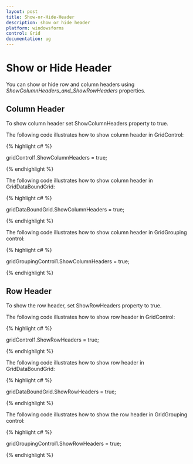 ```yaml
---
layout: post
title: Show-or-Hide-Header
description: show or hide header
platform: windowsforms
control: Grid
documentation: ug
---
```


# Show or Hide Header

You can show or hide row and column headers using _ShowColumnHeaders_and_ShowRowHeaders_ properties. 

## Column Header

To show column header set ShowColumnHeaders property to true. 

The following code illustrates how to show column header in GridControl: 

{% highlight c# %}

gridControl1.ShowColumnHeaders = true;

{% endhighlight %}

The following code illustrates how to show column header in GridDataBoundGrid: 

{% highlight c# %}

gridDataBoundGrid.ShowColumnHeaders = true;

{% endhighlight %}



The following code illustrates how to show column header in GridGrouping control: 

{% highlight c# %}

gridGroupingControl1.ShowColumnHeaders = true;

{% endhighlight %}



## Row Header

To show the row header, set ShowRowHeaders property to true. 

The following code illustrates how to show row header in GridControl: 

{% highlight c# %}

gridControl1.ShowRowHeaders = true;

{% endhighlight %}

The following code illustrates how to show row header in GridDataBoundGrid: 

{% highlight c# %}

gridDataBoundGrid.ShowRowHeaders = true;

{% endhighlight %}



The following code illustrates how to show the row header in GridGrouping control:

{% highlight c# %} 

gridGroupingControl1.ShowRowHeaders = true;

{% endhighlight %}

